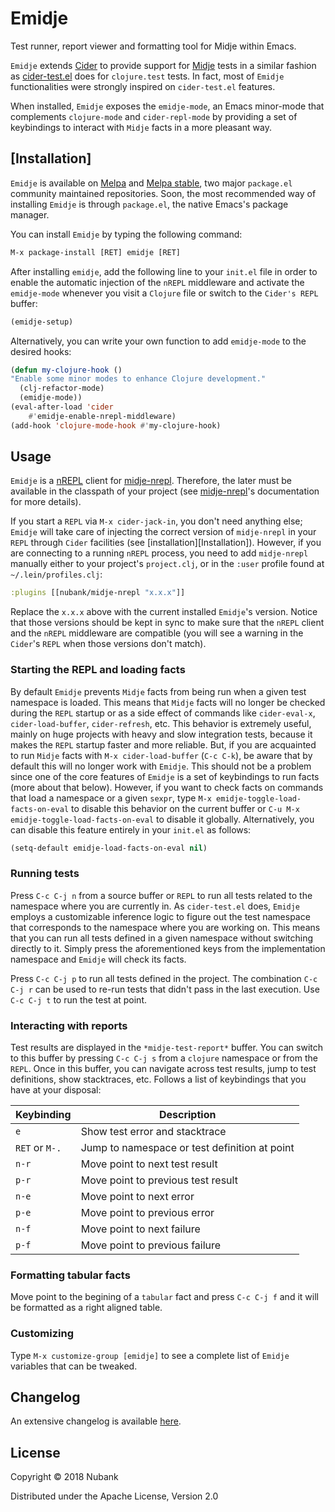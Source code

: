 # Emidje

Test runner, report viewer and formatting tool for Midje within Emacs.

`Emidje` extends [Cider][cider] to provide support for [Midje][midje] tests in a
similar fashion as
[cider-test.el](https://github.com/clojure-emacs/cider/blob/master/cider-test.el)
does for `clojure.test` tests. In fact, most of `Emidje` functionalities were
strongly inspired on `cider-test.el` features.

When installed, `Emidje` exposes the `emidje-mode`, an Emacs minor-mode that
complements `clojure-mode` and `cider-repl-mode` by providing a set of
keybindings to interact with `Midje` facts in a more pleasant way.

## [Installation]

`Emidje` is available on [Melpa][melpa] and [Melpa stable][melpa-stable], two
major `package.el` community maintained repositories. Soon, the most recommended
way of installing `Emidje` is through `package.el`, the native Emacs's package
manager.

You can install `Emidje` by typing the following command:

```el
M-x package-install [RET] emidje [RET]
```

After installing `emidje`, add the following line to your `init.el` file in
order to enable the automatic injection of the `nREPL` middleware and activate the `emidje-mode` whenever you visit a `Clojure` file or
switch to the `Cider's REPL` buffer:

```el
(emidje-setup)
```

Alternatively, you can write your own function to add `emidje-mode` to the
desired hooks:

```el
(defun my-clojure-hook ()
"Enable some minor modes to enhance Clojure development."
  (clj-refactor-mode)
  (emidje-mode))
(eval-after-load 'cider
    #'emidje-enable-nrepl-middleware)
(add-hook 'clojure-mode-hook #'my-clojure-hook)
```

## Usage

`Emidje` is a [nREPL][nrepl] client for [midje-nrepl][midje-nrepl]. Therefore,
the later must be available in the classpath of your project (see
[midje-nrepl][midje-nrepl]'s documentation for more details).

If you start a `REPL` via `M-x cider-jack-in`, you don't need anything else;
`Emidje` will take care of injecting the correct version of `midje-nrepl` in
your `REPL` through `Cider` facilities (see [installation][Installation]). However, if you are connecting to a
running `nREPL` process, you need to add `midje-nrepl` manually either to your
project's `project.clj`, or in the `:user` profile found at
`~/.lein/profiles.clj`:

```clojure
:plugins [[nubank/midje-nrepl "x.x.x"]]
```

Replace the `x.x.x` above with the current installed `Emidje`'s version. Notice
that those versions should be kept in sync to make sure that the `nREPL` client
and the `nREPL` middleware are compatible (you will see a warning in the
`Cider`'s `REPL` when those versions don't match).

### Starting the REPL and loading facts

By default `Emidje` prevents `Midje` facts from being run when a given test
namespace is loaded. This means that `Midje` facts will no longer be checked
during the `REPL` startup or as a side effect of commands like `cider-eval-x`,
`cider-load-buffer`, `cider-refresh`, etc. This behavior is extremely useful,
mainly on huge projects with heavy and slow integration tests, because it makes
the `REPL` startup faster and more reliable. But, if you are acquainted to run
`Midje` facts with `M-x cider-load-buffer` (`C-c C-k`), be aware that by default
this will no longer work with `Emidje`. This should not be a problem since one
of the core features of `Emidje` is a set of keybindings to run facts (more
about that below). However, if you want to check facts on commands that load a
namespace or a given `sexpr`, type `M-x emidje-toggle-load-facts-on-eval` to
disable this behavior on the current buffer or `C-u M-x
emidje-toggle-load-facts-on-eval` to disable it globally. Alternatively, you can
disable this feature entirely in your `init.el` as follows:

```el
(setq-default emidje-load-facts-on-eval nil)
```

### Running tests

Press `C-c C-j n` from a source buffer or `REPL` to run all tests related to the
namespace where you are currently in. As `cider-test.el` does, `Emidje` employs
a customizable inference logic to figure out the test namespace that corresponds
to the namespace where you are working on. This means that you can run all tests
defined in a given namespace without switching directly to it. Simply press the
aforementioned keys from the implementation namespace and `Emidje` will check
its facts.

Press `C-c C-j p` to run all tests defined in the project. The combination `C-c
C-j r` can be used to re-run tests that didn't pass in the last execution. Use
`C-c C-j t` to run the test at point.

### Interacting with reports

Test results are displayed in the `*midje-test-report*` buffer. You can switch
to this buffer by pressing `C-c C-j s` from a `clojure` namespace or from the
`REPL`. Once in this buffer, you can navigate across test results, jump to test
definitions, show stacktraces, etc. Follows a list of keybindings that you have
at your disposal:

| Keybinding | Description |
| --------------- | --------------------------------------------- |
| `e` | Show test error and stacktrace |
| `RET` or `M-.` | Jump to namespace or test definition at point |
| `n-r` | Move point to next test result |
| `p-r` | Move point to previous test result |
| `n-e` | Move point to next error |
| `p-e` | Move point to previous error |
| `n-f` | Move point to next failure |
| `p-f` | Move point to previous failure |

### Formatting tabular facts

Move point to the begining of a `tabular` fact and press `C-c C-j f` and it will
be formatted as a right aligned table.

### Customizing

Type `M-x customize-group [emidje]` to see a complete list of `Emidje` variables
that can be tweaked.

## Changelog

An extensive changelog is available [here](CHANGELOG.md).

## License
Copyright © 2018 Nubank

Distributed under the Apache License, Version 2.0

[cider]: https://github.com/clojure-emacs/cider
[melpa]: https://melpa.org/
[melpa-stable]: https://stable.melpa.org/
[midje]: https://github.com/marick/Midje
[midje-nrepl]: https://github.com/nubank/midje-nrepl
[nrepl]: https://github.com/nrepl/nrepl

